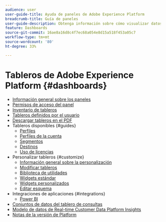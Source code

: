 ```yaml
---
audience: user
user-guide-title: Ayuda de paneles de Adobe Experience Platform
breadcrumb-title: Guía de paneles
user-guide-description: Obtenga información sobre cómo visualizar datos en Experience Platform a través de paneles personalizables.
feature: Dashboards
source-git-commit: 16ae8a16d8c4f7ec68a054e8d15a518f453a05c7
workflow-type: tm+mt
source-wordcount: '80'
ht-degree: 33%

---
```



# Tableros de Adobe Experience Platform {#dashboards}

* [Información general sobre los paneles](home.md)
* [Permisos de acceso del panel](permissions.md)
* [Inventario de tableros](inventory.md)
* [Tableros definidos por el usuario](user-defined-dashboards.md)
* [Descargar tableros en el PDF](download.md)
* Tableros disponibles {#guides}
   * [Perfiles](guides/profiles.md)
   * [Perfiles de la cuenta](guides/account-profiles.md)
   * [Segmentos](guides/segments.md)
   * [Destinos](guides/destinations.md)
   * [Uso de licencias](guides/license-usage.md)
* Personalizar tableros {#customize}
   * [Información general sobre la personalización](customize/overview.md)
   * [Modificar tableros](customize/modify.md)
   * [Biblioteca de utilidades](customize/widget-library.md)
   * [Widgets estándar](customize/standard-widgets.md)
   * [Widgets personalizados](customize/custom-widgets.md)
   * [Editar esquema](customize/edit-schema.md)
* Integraciones de aplicaciones {#integrations}
   * [Power BI](integrations/power-bi.md)
* [Conjuntos de datos del tablero de consultas](query.md)
* [Modelo de datos de Real-time Customer Data Platform Insights](cdp-insights-data-model.md)
* [Notas de la versión de Platform](https://www.adobe.com/go/platform-release-notes-en)